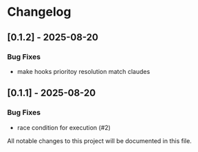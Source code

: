 # Changelog

## [0.1.2] - 2025-08-20

### Bug Fixes
- make hooks prioritoy resolution match claudes

## [0.1.1] - 2025-08-20

### Bug Fixes
- race condition for execution (#2)

All notable changes to this project will be documented in this file.

